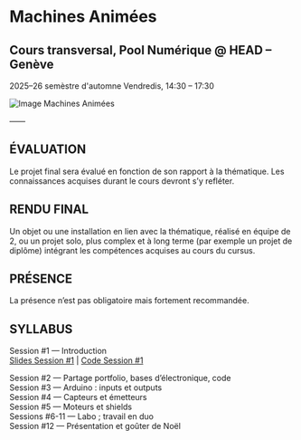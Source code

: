 # Machines Animées

## Cours transversal, Pool Numérique @ HEAD – Genève

2025–26 semèstre d'automne
Vendredis, 14:30 – 17:30

![Image Machines Animées](https://vjnks.com/media/pages/projects/latent-intimacies/a790ed6486-1758787268/latent_intimacies_red_book.jpg)

——

## ÉVALUATION

Le projet final sera évalué en fonction de son rapport à la thématique. Les connaissances acquises durant le cours devront s’y refléter.

## RENDU FINAL

Un objet ou une installation en lien avec la thématique, réalisé en équipe de 2,
ou un projet solo, plus complex et à long terme (par exemple un projet de diplôme) intégrant les compétences acquises au cours du cursus. 

## PRÉSENCE

La présence n’est pas obligatoire mais fortement recommandée.


## SYLLABUS

Session #1 — Introduction  
[Slides Session #1](https://github.com/headpoolnumerique/machines-animees-cours-transversal/blob/main/cours%231/Machines%20Spirituelles_compressed.pdf) | 
[Code Session #1](https://github.com/headpoolnumerique/machines-animees-cours-transversal/tree/main/cours%231)

Session #2 — Partage portfolio, bases d’électronique, code  
Session #3 — Arduino : inputs et outputs  
Session #4 — Capteurs et émetteurs  
Session #5 — Moteurs et shields  
Sessions #6-11 — Labo ; travail en duo  
Session #12 — Présentation et goûter de Noël  


